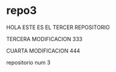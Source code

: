 repo3
=====
HOLA ESTE ES EL TERCER REPOSITORIO

TERCERA MODIFICACION 333

CUARTA MODIFICACION 444

repositorio num 3
